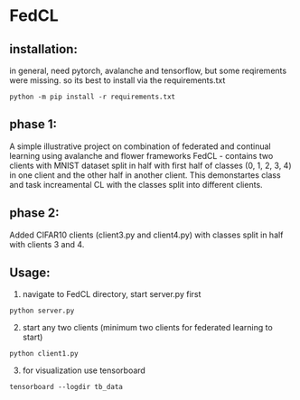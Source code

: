# FedCL
## installation:
in general, need pytorch, avalanche and tensorflow, but some reqirements were missing. so its best to install via the requirements.txt
<pre><code>python -m pip install -r requirements.txt</code></pre>
## phase 1:
A simple illustrative project on combination of federated and continual learning using avalanche and flower frameworks
FedCL - contains two clients with MNIST dataset split in half with first half of classes (0, 1, 2, 3, 4) in one client and the other half in another client. This demonstartes class and task
increamental CL with the classes split into different clients. 

## phase 2:
Added CIFAR10 clients (client3.py and client4.py) with classes split in half with clients 3 and 4. 

## Usage:
1. navigate to FedCL directory, start server.py first

<pre><code>python server.py</code></pre>

2. start any two clients (minimum two clients for federated learning to start)

<pre><code>python client1.py</code></pre>

3. for visualization use tensorboard 

<pre><code>tensorboard --logdir tb_data</code></pre>

